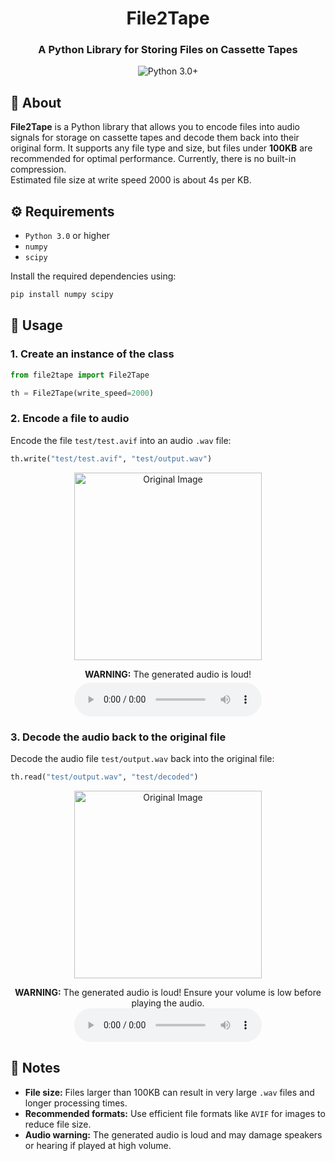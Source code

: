 <h1 align="center">File2Tape</h1>
<h3 align="center">A Python Library for Storing Files on Cassette Tapes</h3>

<p align="center">
  <img src="https://img.shields.io/badge/Python-3.0%2B-green?style=for-the-badge&logo=python" alt="Python 3.0+">
</p>

## 📖 About
**File2Tape** is a Python library that allows you to encode files into audio signals for storage on cassette tapes and decode them back into their original form. It supports any file type and size, but files under **100KB** are recommended for optimal performance. Currently, there is no built-in compression.<br>
Estimated file size at write speed 2000 is about 4s per KB.


## ⚙️ Requirements
- `Python 3.0` or higher
- `numpy`
- `scipy`

Install the required dependencies using:
```bash
pip install numpy scipy
```


## 📼 Usage

### 1. Create an instance of the class
```python
from file2tape import File2Tape

th = File2Tape(write_speed=2000)
```

### 2. Encode a file to audio
Encode the file `test/test.avif` into an audio `.wav` file:
```python
th.write("test/test.avif", "test/output.wav")
```

<p align="center">
  <img src="test/test.avif" alt="Original Image" width="300">
</p>

<p align="center">
  <b>WARNING:</b> The generated audio is loud!<br>
  <audio style="margin-top: 5px;" controls  src="test/output.wav">Your browser does not support the audio element</audio>
</p>

### 3. Decode the audio back to the original file
Decode the audio file `test/output.wav` back into the original file:
```python
th.read("test/output.wav", "test/decoded")
```

<p align="center">
  <img src="test/test.avif" alt="Original Image" width="300">
</p>

<p align="center">
  <b>WARNING:</b> The generated audio is loud! Ensure your volume is low before playing the audio.<br>
  <audio controls src="test/output.wav"></audio>
</p>


## 📝 Notes
- **File size:** Files larger than 100KB can result in very large `.wav` files and longer processing times.
- **Recommended formats:** Use efficient file formats like `AVIF` for images to reduce file size.
- **Audio warning:** The generated audio is loud and may damage speakers or hearing if played at high volume.